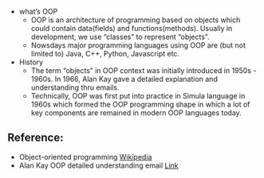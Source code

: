 
*   what’s OOP
    *   OOP is an architecture of programming based on objects which could contain data(fields) and functions(methods). Usually in development, we use “classes” to represent “objects”.
    *   Nowsdays major programming languages using OOP are (but not limited to) Java, C++, Python, Javascript etc.
*   History
    *   The term “objects” in OOP context was initially introduced in 1950s - 1960s. In 1966, Alan Kay gave a detailed explanation and understanding thru emails.
    *   Technically, OOP was first put into practice in Simula language in 1960s which formed the OOP programming shape in which a lot of key components are remained in modern OOP languages today.


## Reference:



*   Object-oriented programming  [Wikipedia](https://en.wikipedia.org/wiki/Object-oriented_programming)
*   Alan Kay OOP detailed understanding email  [Link](http://www.purl.org/stefan_ram/pub/doc_kay_oop_en)
